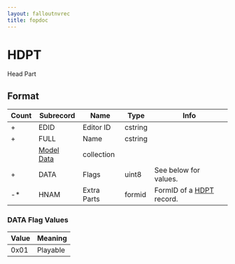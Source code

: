 ```yaml
---
layout: falloutnvrec
title: fopdoc
---
```

HDPT
====

Head Part

## Format

Count | Subrecord | Name | Type | Info
------|-------|------|------|-----
+ | EDID | Editor ID | cstring |
+ | FULL | Name | cstring |
 | | [Model Data](Subrecords/Model.md) | collection |
+ | DATA | Flags | uint8 | See below for values.
-* | HNAM | Extra Parts | formid | FormID of a [HDPT](HDPT.md) record.


### DATA Flag Values

Value | Meaning
------|--------
0x01 | Playable
